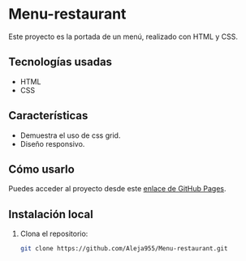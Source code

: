 # Menu-restaurant

Este proyecto es la portada de un menú, realizado con HTML y CSS.

## Tecnologías usadas
- HTML
- CSS

## Características
- Demuestra el uso de css grid.
- Diseño responsivo.

## Cómo usarlo
Puedes acceder al proyecto desde este [enlace de GitHub Pages](XXXXXXXXXXXXXXXX).

## Instalación local
1. Clona el repositorio:
   ```bash
   git clone https://github.com/Aleja955/Menu-restaurant.git